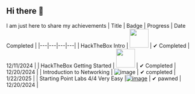 ## Hi there 👋
I am just here to share my achievements
| Title | Badge | Progress | Date Completed |
|---|---|---|---|
| HackTheBox Intro | <img src="https://academy.hackthebox.com/storage/badges/academician.png" width="50" height="50"> | ✔ Completed | 12/11/2024 |
| HackTheBox Getting Started | <img src="https://academy.hackthebox.com/storage/badges/your-first-battle.png" width="50" height="50"> | ✔ Completed | 12/20/2024 |
| Introduction to Networking | ![image](https://github.com/user-attachments/assets/8c63b002-0e95-4b81-b517-670ec1a80049) | ✔ completed | 1/22/2025 |
| Starting Point Labs 4/4 Very Easy |[![image](https://github.com/user-attachments/assets/ac61eb9e-735b-40f0-b91a-1c32e02600e8)](https://github.com/ZeldrisDeveloper/ZeldrisDeveloper/blob/main/Untitled%20(2)%20(1).png) | ✔ pawned | 12/20/2024 |
